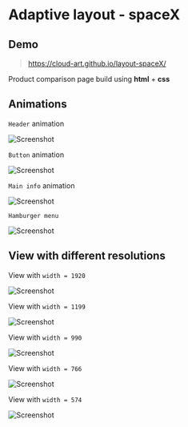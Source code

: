 # Adaptive layout - spaceX

Demo
-
> https://cloud-art.github.io/layout-spaceX/

Product comparison page build using **html** + **css**

Animations
-

`Header` animation 

![Screenshot](images/readme/headerAnimation.png)

`Button` animation

![Screenshot](images/readme/buttonAnimation.png)

`Main info` animation

![Screenshot](images/readme/mainAnimation.png)

`Hamburger menu`

![Screenshot](images/readme/hamburgerMenu.png)

View with different resolutions
-

View with `width = 1920`

![Screenshot](images/readme/w1920.png)

View with `width = 1199`

![Screenshot](images/readme/w1199.png)

View with `width = 990`

![Screenshot](images/readme/w990.png)

View with `width = 766`

![Screenshot](images/readme/w766.png)

View with `width = 574`

![Screenshot](images/readme/w574.png)
